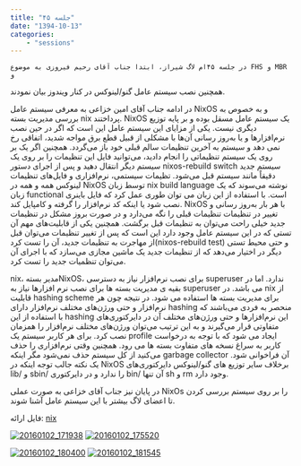 ```yaml
---
title: "جلسه ۴۵"
date: "1394-10-13"
categories:
    - "sessions"
---
```

    در جلسه ۴۵ام لاگ شیراز، ابتدا جناب آقای رحیم فیروزی به موضوع FHS و MBR و
همچنین نصب سیستم عامل گنو/لینوکس در کنار ویندوز بیان نمودند.

در ادامه جناب آقای امین خزاعی به معرفی سیستم عامل NixOS و به خصوص به بررسی
مدیریت بسته nix پرداختند. NixOS یک سیستم عامل مسقل بوده و بر پایه توزیع دیگری
نیست. یکی از مزایای این سیستم عامل این است که اگر در حین نصب نرم‌افزارها و یا
به‌روز رسانی آن‌ها با مشکلی از قبیل قطع برق مواجه شدید، اتفاقی رخ نمی دهد و
سیستم به آخرین تنظیمات سالم قبلی خود باز می‌گردد. همچنین اگر یک بر روی یک
سیستم تنظیماتی را انجام دادید، می‌توانید فایل این تنظیمات را بر روی یک سیستم
دیگر انتقال دهید و پس از اجرای دستور nixos-rebuild switch سیستم جدید دقیقاً
مانند سیستم قبل می‌شود. تظیمات سیستمی، نرم‌افزاری و فایل‌های تنظیمات لینوکس
همه و همه در NixOS توسط زبان nix build language نوشته می‌سوند که یک زبان
functional است. با استفاده از این زبان می توان طوری عمل کرد که فایل باینری نصب
شود یا اینکه کد نرم‌افزار را گرفته و کامپایل کند. NixOS با هر بار به‌روز رسانی
و تغییر در تنظیمات تنظیمات قبلی را نگه می‌دارد و در صورت بروز مشکل در تنظیمات
جدید خیلی راحت می‌توان به تنظیمات قبل برگشت. همچنین یکی از قابلیت‌های مهم آن
تستی که در این سیستم عامل وجود دارد این است که پس از تغییر تنظیمات می‌توان قبل
از مهاجرت به تنظیمات جدید، آن را تست کرد(nixos-rebuild test) و حتی محیط تستی
دیگر در اختیار می‌دهد که از تنظیمات جدید یک ماشین مجازی می‌سازد که با اجرای آن
می‌توان تنظمیات جدید را تست کرد.

nix، مدیر بستهNixOS، برای نصب نرم‌افزار نیاز به دسترسی superuser ندارد. اما در
بقیه ی مدیریت بسته ها برای نصب نرم افزارها نیاز به superuser می باشد. در nix
از قابلیت hashing scheme برای مدیریت بسته ها استفاده می شود. در نتیجه چون هر
نرم‌افزار و حتی ورژن‌های مختلف نرم‌افزار دارای hashing منحصر به فردی می‌باشند
که با استفاده از این hashing این نرم‌افزارها و حتی ورژن‌های مختلف آن در
دایرکتوری‌های متفاوتی قرار می‌گیرند و به این ترتیب می‌توان ورژن‌های مختلف
نرم‌افزار را همزمان نصب کرد. برای هر کاربر سیستم یک profile ایجاد می شود که با
توجه به درخواست کاربر به سراغ نسخه های متفاوت بسته ها می رود. همچنین وقتی
نرم‌افزاری را حذف می‌کنید از کل سیستم حذف نمی‌شود مگر اینکه garbage collector
آن فراخوانی شود. یک نکته جالب توجه اینکه در NixOS برخلاف سایر توزیع های
گنو‌‌/لینوکس دایرکتوری‌های lib/ و sbin/ را ندارد و در دایرکتوری bin/ آن تنها
sh و rm وجود دارد.

در پایان نیز جناب آقای خزاعی به صورت عملی NixOs را بر روی سیستم بررسی کردن تا
اعضای لاگ بیشتر با این سیستم عامل آشنا شوند.

فایل ارائه: [nix](https://shirazlug.ir/wp-content/uploads/2016/01/nix.odp)

[![20160102_171938](img/9df4817c-fdbb-11e6-86dd-a088b4d860141488289293.2137632.jpg)](img/9df4817c-fdbb-11e6-86dd-a088b4d860141488289293.2137632.jpg)
[![20160102_175520](img/9df483a2-fdbb-11e6-86dd-a088b4d860141488289293.2138076.jpg)](img/9df483a2-fdbb-11e6-86dd-a088b4d860141488289293.2138076.jpg)

[![20160102_180400](img/9df48528-fdbb-11e6-86dd-a088b4d860141488289293.2138448.jpg)](img/9df48528-fdbb-11e6-86dd-a088b4d860141488289293.2138448.jpg)
[![20160102_181545](img/9df48686-fdbb-11e6-86dd-a088b4d860141488289293.213881.jpg)](img/9df48686-fdbb-11e6-86dd-a088b4d860141488289293.213881.jpg)

